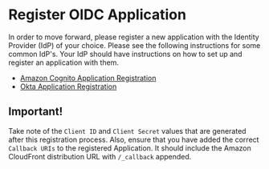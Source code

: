 # Register OIDC Application

In order to move forward, please register a new application with the Identity Provider (IdP) of your choice. Please see the following instructions for some common IdP's. Your IdP should have instructions on how to set up and register an application with them.

- [Amazon Cognito Application Registration](cognito.md)
- [Okta Application Registration](okta.md)

## Important!
Take note of the `Client ID` and `Client Secret` values that are generated after this registration process.
Also, ensure that you have added the correct `Callback URIs` to the registered Application. It should include the Amazon CloudFront distribution URL with `/_callback` appended.

